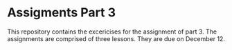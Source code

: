 # Assigments Part 3

This repository contains the excericises for the assignment of part 3.
The assignments are comprised of three lessons.
They are due on December 12.
